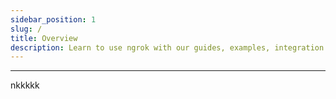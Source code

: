 ```yaml
---
sidebar_position: 1
slug: /
title: Overview
description: Learn to use ngrok with our guides, examples, integration guides, and API references
---
```



-------------------



nkkkkk
